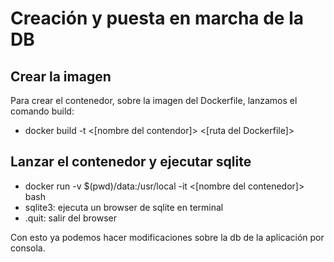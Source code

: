 # Creación y puesta en marcha de la DB

## Crear la imagen

Para crear el contenedor, sobre la imagen del Dockerfile, lanzamos el comando build:

- docker build -t <[nombre del contendor]> <[ruta del Dockerfile]>

## Lanzar el contenedor y ejecutar sqlite

- docker run -v $(pwd)/data:/usr/local -it <[nombre del contenedor]> bash
- sqlite3: ejecuta un browser de sqlite en terminal
- .quit: salir del browser

Con esto ya podemos hacer modificaciones sobre la db de la aplicación por consola.
